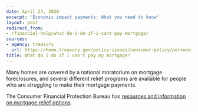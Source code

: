 ```yaml
---
date: April 24, 2020
excerpt: 'Economic impact payments: What you need to know'
layout: post
redirect_from:
- /financial-help/what-do-i-do-if-i-cant-pay-mortgage/
sources:
- agency: treasury
  url: https://home.treasury.gov/policy-issues/consumer-policy/personal-finance-and-consumer-protection-steps-for-quicker-financial-relief
title: What do I do if I can't pay my mortgage?
---
```


Many homes are covered by a national moratorium on mortgage foreclosures, and several different relief programs are available for people who are struggling to make their mortgage payments.

The Consumer Financial Protection Bureau has [resources and information on mortgage relief options](https://www.consumerfinance.gov/about-us/blog/guide-coronavirus-mortgage-relief-options/).